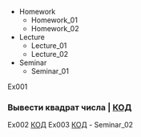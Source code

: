 - Homework
    - Homework_01
    - Homework_02
- Lecture
    - Lecture_01
    - Lecture_02
- Seminar
    - Seminar_01

Ex001
### Вывести квадрат числа | [КОД](Seminar/Seminar_01/Ex001/Program.cs)
Ex002 [КОД](Seminar/Seminar_01/Ex002/Program.cs)
Ex003 [КОД](Seminar/Seminar_01/Ex003/Program.cs)
    - Seminar_02